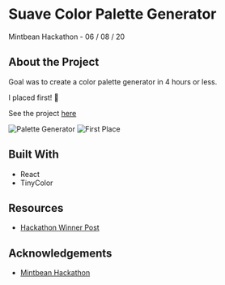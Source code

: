 # Suave Color Palette Generator

Mintbean Hackathon - 06 / 08 / 20

## About the Project

Goal was to create a color palette generator in 4 hours or less. 

I placed first! :tada:

See the project [here](https://5ede9d008fa4b20007a4a557--heuristic-williams-fba968.netlify.app/)

![Palette Generator](https://github.com/xynyx/colour-picker-mintbean-hackathon/blob/master/docs/screenshot.png)
![First Place](https://github.com/xynyx/colour-picker-mintbean-hackathon/blob/master/docs/me.jpeg)

## Built With
- React
- TinyColor

## Resources
- [Hackathon Winner Post](https://www.linkedin.com/posts/mintbean_careerhack-hackathons-careerhack-activity-6675885447970906112-Qe7W)

## Acknowledgements
- [Mintbean Hackathon](https://www.mintbean.io/)


